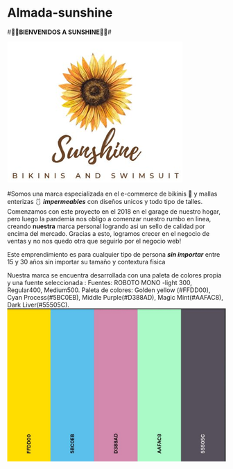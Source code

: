 # Almada-sunshine
#:sunflower::sunflower:**BIENVENIDOS A SUNSHINE**:sunflower::sunflower:#


![This is an image](https://github.com/guada1205/Almada-sunshine/blob/main/img/sunshine.jpg?raw=true)

#Somos una marca especializada en el e-commerce de bikinis :bikini: y mallas enterizas :one_piece_swimsuit: ***impermeables*** con diseños unicos y todo tipo de talles. 
Comenzamos con este proyecto en el 2018 en el garage de nuestro hogar, pero luego la pandemia nos obligo a comenzar nuestro rumbo en linea, creando **nuestra** marca personal logrando asi un sello de calidad por encima del mercado. Gracias a esto, logramos crecer en el negocio de ventas y no nos quedo otra que seguirlo por el negocio web!

Este emprendimiento es para cualquier tipo de persona ***sin importar*** entre 15 y 30 años sin importar su tamaño y  contextura fisica

Nuestra marca se encuentra desarrollada con una paleta de colores propia y una fuente seleccionada :
Fuentes: ROBOTO MONO -light 300, Regular400, Medium500. 
Paleta de colores: Golden yellow (#FFDD00), Cyan Process(#5BC0EB), Middle Purple(#D388AD), Magic Mint(#AAFAC8), Dark Liver(#55505C). ![This is an image](https://github.com/guada1205/Almada-sunshine/blob/main/img/paleta%20de%20colores.jpg?raw=true)